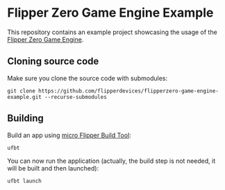 # Flipper Zero Game Engine Example

This repository contains an example project showcasing the usage of the [Flipper Zero Game Engine](https://github.com/flipperdevices/flipperzero-game-engine).

## Cloning source code

Make sure you clone the source code with submodules:
```
git clone https://github.com/flipperdevices/flipperzero-game-engine-example.git --recurse-submodules
```

## Building

Build an app using [micro Flipper Build Tool](https://pypi.org/project/ufbt/):
```
ufbt
```
You can now run the application (actually, the build step is not needed, it will be built and then launched):
```
ufbt launch
```

